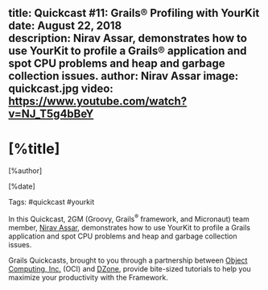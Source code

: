 title: Quickcast #11: Grails® Profiling with YourKit
date: August 22, 2018   
description: Nirav Assar, demonstrates how to use YourKit to profile a Grails® application and spot CPU problems and heap and garbage collection issues.
author: Nirav Assar 
image: quickcast.jpg
video: https://www.youtube.com/watch?v=NJ_T5g4bBeY    
---

# [%title]

[%author]

[%date] 

Tags: #quickcast #yourkit

In this Quickcast, 2GM (Groovy, Grails<sup>&reg;</sup> framework, and Micronaut) team member, [Nirav Assar](https://objectcomputing.com/products/2gm-team#assar), demonstrates how to use YourKit to profile a Grails application and spot CPU problems and heap and garbage collection issues.

Grails Quickcasts, brought to you through a partnership between [Object Computing, Inc.](https://objectcomputing.com/) (OCI) and [DZone](https://dzone.com/), provide bite-sized tutorials to help you maximize your productivity with the Framework.
